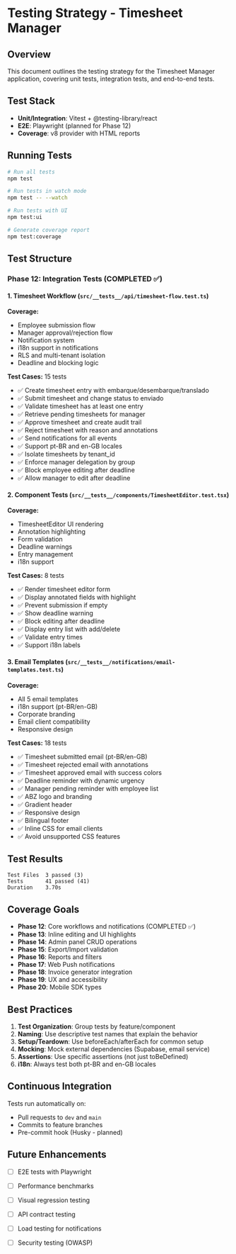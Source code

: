 # Testing Strategy - Timesheet Manager

## Overview

This document outlines the testing strategy for the Timesheet Manager application, covering unit tests, integration tests, and end-to-end tests.

## Test Stack

- **Unit/Integration**: Vitest + @testing-library/react
- **E2E**: Playwright (planned for Phase 12)
- **Coverage**: v8 provider with HTML reports

## Running Tests

```bash
# Run all tests
npm test

# Run tests in watch mode
npm test -- --watch

# Run tests with UI
npm test:ui

# Generate coverage report
npm test:coverage
```

## Test Structure

### Phase 12: Integration Tests (COMPLETED ✅)

#### 1. Timesheet Workflow (`src/__tests__/api/timesheet-flow.test.ts`)

**Coverage:**
- Employee submission flow
- Manager approval/rejection flow
- Notification system
- i18n support in notifications
- RLS and multi-tenant isolation
- Deadline and blocking logic

**Test Cases:** 15 tests
- ✅ Create timesheet entry with embarque/desembarque/translado
- ✅ Submit timesheet and change status to enviado
- ✅ Validate timesheet has at least one entry
- ✅ Retrieve pending timesheets for manager
- ✅ Approve timesheet and create audit trail
- ✅ Reject timesheet with reason and annotations
- ✅ Send notifications for all events
- ✅ Support pt-BR and en-GB locales
- ✅ Isolate timesheets by tenant_id
- ✅ Enforce manager delegation by group
- ✅ Block employee editing after deadline
- ✅ Allow manager to edit after deadline

#### 2. Component Tests (`src/__tests__/components/TimesheetEditor.test.tsx`)

**Coverage:**
- TimesheetEditor UI rendering
- Annotation highlighting
- Form validation
- Deadline warnings
- Entry management
- i18n support

**Test Cases:** 8 tests
- ✅ Render timesheet editor form
- ✅ Display annotated fields with highlight
- ✅ Prevent submission if empty
- ✅ Show deadline warning
- ✅ Block editing after deadline
- ✅ Display entry list with add/delete
- ✅ Validate entry times
- ✅ Support i18n labels

#### 3. Email Templates (`src/__tests__/notifications/email-templates.test.ts`)

**Coverage:**
- All 5 email templates
- i18n support (pt-BR/en-GB)
- Corporate branding
- Email client compatibility
- Responsive design

**Test Cases:** 18 tests
- ✅ Timesheet submitted email (pt-BR/en-GB)
- ✅ Timesheet rejected email with annotations
- ✅ Timesheet approved email with success colors
- ✅ Deadline reminder with dynamic urgency
- ✅ Manager pending reminder with employee list
- ✅ ABZ logo and branding
- ✅ Gradient header
- ✅ Responsive design
- ✅ Bilingual footer
- ✅ Inline CSS for email clients
- ✅ Avoid unsupported CSS features

## Test Results

```
Test Files  3 passed (3)
Tests       41 passed (41)
Duration    3.70s
```

## Coverage Goals

- **Phase 12**: Core workflows and notifications (COMPLETED ✅)
- **Phase 13**: Inline editing and UI highlights
- **Phase 14**: Admin panel CRUD operations
- **Phase 15**: Export/Import validation
- **Phase 16**: Reports and filters
- **Phase 17**: Web Push notifications
- **Phase 18**: Invoice generator integration
- **Phase 19**: UX and accessibility
- **Phase 20**: Mobile SDK types

## Best Practices

1. **Test Organization**: Group tests by feature/component
2. **Naming**: Use descriptive test names that explain the behavior
3. **Setup/Teardown**: Use beforeEach/afterEach for common setup
4. **Mocking**: Mock external dependencies (Supabase, email service)
5. **Assertions**: Use specific assertions (not just toBeDefined)
6. **i18n**: Always test both pt-BR and en-GB locales

## Continuous Integration

Tests run automatically on:
- Pull requests to `dev` and `main`
- Commits to feature branches
- Pre-commit hook (Husky - planned)

## Future Enhancements

- [ ] E2E tests with Playwright
- [ ] Performance benchmarks
- [ ] Visual regression testing
- [ ] API contract testing
- [ ] Load testing for notifications
- [ ] Security testing (OWASP)

